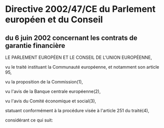 # Directive 2002/47/CE du Parlement européen et du Conseil

## du 6 juin 2002 concernant les contrats de garantie financière

LE PARLEMENT EUROPÉEN ET LE CONSEIL DE L'UNION EUROPÉENNE,

vu le traité instituant la Communauté européenne, et notamment son article 95,

vu la proposition de la Commission(1),

vu l'avis de la Banque centrale européenne(2),

vu l'avis du Comité économique et social(3),

statuant conformément à la procédure visée à l'article 251 du traité(4),

considérant ce qui suit:


